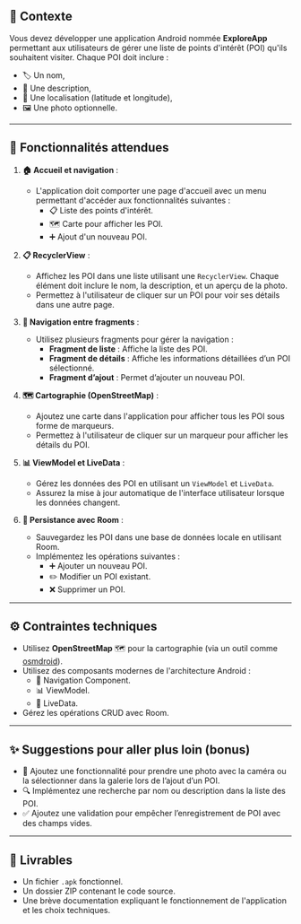 ## 📝 Contexte
Vous devez développer une application Android nommée **ExploreApp** permettant aux utilisateurs de gérer une liste de points d'intérêt (POI) qu'ils souhaitent visiter. Chaque POI doit inclure :
- 🏷️ Un nom,
- 📝 Une description,
- 📍 Une localisation (latitude et longitude),
- 🖼️ Une photo optionnelle.

---

## 🚀 Fonctionnalités attendues

1. **🏠 Accueil et navigation** :
   - L'application doit comporter une page d'accueil avec un menu permettant d'accéder aux fonctionnalités suivantes :
     - 📋 Liste des points d'intérêt.
     - 🗺️ Carte pour afficher les POI.
     - ➕ Ajout d'un nouveau POI.

2. **📋 RecyclerView** :
   - Affichez les POI dans une liste utilisant une `RecyclerView`. Chaque élément doit inclure le nom, la description, et un aperçu de la photo.
   - Permettez à l'utilisateur de cliquer sur un POI pour voir ses détails dans une autre page.

3. **🔄 Navigation entre fragments** :
   - Utilisez plusieurs fragments pour gérer la navigation :
     - **Fragment de liste** : Affiche la liste des POI.
     - **Fragment de détails** : Affiche les informations détaillées d’un POI sélectionné.
     - **Fragment d’ajout** : Permet d’ajouter un nouveau POI.

4. **🗺️ Cartographie (OpenStreetMap)** :
   - Ajoutez une carte dans l'application pour afficher tous les POI sous forme de marqueurs.
   - Permettez à l'utilisateur de cliquer sur un marqueur pour afficher les détails du POI.

5. **📊 ViewModel et LiveData** :
   - Gérez les données des POI en utilisant un `ViewModel` et `LiveData`.
   - Assurez la mise à jour automatique de l'interface utilisateur lorsque les données changent.

6. **💾 Persistance avec Room** :
   - Sauvegardez les POI dans une base de données locale en utilisant Room.
   - Implémentez les opérations suivantes :
     - ➕ Ajouter un nouveau POI.
     - ✏️ Modifier un POI existant.
     - ❌ Supprimer un POI.

---

## ⚙️ Contraintes techniques
- Utilisez **OpenStreetMap** 🗺️ pour la cartographie (via un outil comme [osmdroid](https://github.com/osmdroid/osmdroid)).
- Utilisez des composants modernes de l'architecture Android :
  - 🧭 Navigation Component.
  - 📊 ViewModel.
  - 🔄 LiveData.
- Gérez les opérations CRUD avec Room.

---

## ✨ Suggestions pour aller plus loin (bonus)

- 📸 Ajoutez une fonctionnalité pour prendre une photo avec la caméra ou la sélectionner dans la galerie lors de l’ajout d’un POI.
- 🔍 Implémentez une recherche par nom ou description dans la liste des POI.
- ✅ Ajoutez une validation pour empêcher l’enregistrement de POI avec des champs vides.

---

## 📂 Livrables
- Un fichier `.apk` fonctionnel.
- Un dossier ZIP contenant le code source.
- Une brève documentation expliquant le fonctionnement de l'application et les choix techniques.
